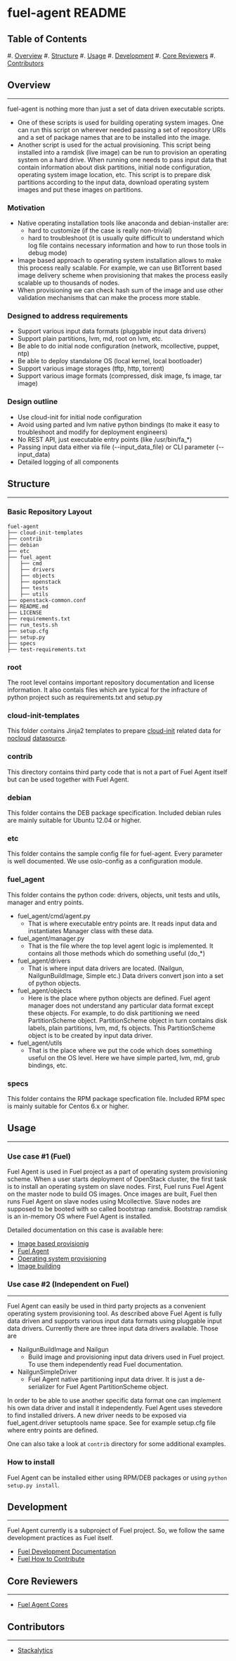fuel-agent README
=================

## Table of Contents

#. [Overview](#overview)
#. [Structure](#structure)
#. [Usage](#usage)
#. [Development](#development)
#. [Core Reviewers](#core-reviewers)
#. [Contributors](#contributors)

## Overview
-----------

fuel-agent is nothing more than just a set of data driven executable
scripts.
- One of these scripts is used for building operating system images. One can run
this script on wherever needed passing a set of repository URIs and a set of
package names that are to be installed into the image.
- Another script is used for the actual provisioning. This script being installed
into a ramdisk (live image) can be run to provision an operating system on a hard drive.
When running one needs to pass input data that contain information about disk
partitions, initial node configuration, operating system image location, etc.
This script is to prepare disk partitions according to the input data, download
operating system images and put these images on partitions.


### Motivation
- Native operating installation tools like anaconda and debian-installer are:
  * hard to customize (if the case is really non-trivial)
  * hard to troubleshoot (it is usually quite difficult to understand which log file
  contains necessary information and how to run those tools in debug mode)
- Image based approach to operating system installation allows to make this
  process really scalable. For example, we can use BitTorrent based image
  delivery scheme when provisioning that makes the process easily scalable up
  to thousands of nodes.
- When provisioning we can check hash sum of the image and use other validation
  mechanisms that can make the process more stable.


### Designed to address requirements
- Support various input data formats (pluggable input data drivers)
- Support plain partitions, lvm, md, root on lvm, etc.
- Be able to do initial node configuration (network, mcollective, puppet, ntp)
- Be able to deploy standalone OS (local kernel, local bootloader)
- Support various image storages (tftp, http, torrent)
- Support various image formats (compressed, disk image, fs image, tar image)

### Design outline
- Use cloud-init for initial node configuration
- Avoid using parted and lvm native python bindings (to make it easy to
  troubleshoot and modify for deployment engineers)
- No REST API, just executable entry points (like /usr/bin/fa_*)
- Passing input data either via file (--input_data_file) or CLI parameter (--input_data)
- Detailed logging of all components


## Structure
------------

### Basic Repository Layout

```
fuel-agent
├── cloud-init-templates
├── contrib
├── debian
├── etc
├── fuel_agent
│   ├── cmd
│   ├── drivers
│   ├── objects
│   ├── openstack
│   ├── tests
│   ├── utils
├── openstack-common.conf
├── README.md
├── LICENSE
├── requirements.txt
├── run_tests.sh
├── setup.cfg
├── setup.py
├── specs
├── test-requirements.txt
```

### root

The root level contains important repository documentation and license information.
It also contais files which are typical for the infracture of python project such
as requirements.txt and setup.py

### cloud-init-templates

This folder contains Jinja2 templates to prepare [cloud-init](https://cloudinit.readthedocs.org/en/latest/) related data for [nocloud](http://cloudinit.readthedocs.org/en/latest/topics/datasources.html#no-cloud) [datasource](http://cloudinit.readthedocs.org/en/latest/topics/datasources.html#what-is-a-datasource).

### contrib

This directory contains third party code that is not a part of Fuel Agent itself but
can be used together with Fuel Agent.

### debian

This folder contains the DEB package specification.
Included debian rules are mainly suitable for Ubuntu 12.04 or higher.

### etc

This folder contains the sample config file for fuel-agent. Every parameter is well documented.
We use oslo-config as a configuration module.

### fuel_agent

This folder contains the python code: drivers, objects, unit tests and utils, manager and entry points.

- fuel_agent/cmd/agent.py
    * That is where executable entry points are. It reads input data and
      instantiates Manager class with these data.
- fuel_agent/manager.py
    * That is the file where the top level agent logic is implemented.
      It contains all those methods which do something useful (do_*)
- fuel_agent/drivers
    * That is where input data drivers are located.
      (Nailgun, NailgunBuildImage, Simple etc.)
      Data drivers convert json into a set of python objects.
- fuel_agent/objects
    * Here is the place where python objects are defined. Fuel agent manager
      does not understand any particular data format except these objects.
      For example, to do disk partitioning we need PartitionScheme object.
      PartitionScheme object in turn contains disk labels, plain partitions,
      lvm, md, fs objects. This PartitionScheme object is to be created by input
      data driver.
- fuel_agent/utils
    * That is the place where we put the code which does something useful on the OS
      level. Here we have simple parted, lvm, md, grub bindings, etc.

### specs

This folder contains the RPM package specfication file.
Included RPM spec is mainly suitable for Centos 6.x or higher.


## Usage
--------

### Use case #1 (Fuel)

Fuel Agent is used in Fuel project as a part of operating system provisioning scheme.
When a user starts deployment of OpenStack cluster, the first task is to install
an operating system on slave nodes. First, Fuel runs Fuel Agent on the master node
to build OS images. Once images are built, Fuel then runs Fuel Agent on slave nodes
using Mcollective. Slave nodes are supposed to be booted with so called bootstrap ramdisk.
Bootstrap ramdisk is an in-memory OS where Fuel Agent is installed.

Detailed documentation on this case is available here:
* [Image based provisionig](https://docs.mirantis.com/openstack/fuel/fuel-master/reference-architecture.html#image-based-provisioning)
* [Fuel Agent](https://docs.mirantis.com/openstack/fuel/fuel-master/reference-architecture.html#fuel-agent)
* [Operating system provisioning](https://docs.mirantis.com/openstack/fuel/fuel-master/reference-architecture.html#operating-system-provisioning)
* [Image building](https://docs.mirantis.com/openstack/fuel/fuel-master/reference-architecture.html#image-building)

### Use case #2 (Independent on Fuel)
--------------------------

Fuel Agent can easily be used in third party projects as a convenient operating system
provisioning tool. As described above Fuel Agent is fully data driven and supports
various input data formats using pluggable input data drivers. Currently there are three
input data drivers available. Those are

- NailgunBuildImage and Nailgun
  * Build image and provisioning input data drivers used in Fuel project. To use them
  independently read Fuel documentation.
- NailgunSimpleDriver
  * Fuel Agent native partitioning input data driver. It is just a de-serializer for
  Fuel Agent PartitionScheme object.

In order to be able to use another specific data format one can implement his own data
driver and install it independently. Fuel Agent uses stevedore to find installed drivers.
A new driver needs to be exposed via fuel_agent.driver setuptools name space. See for example
setup.cfg file where entry points are defined.

One can also take a look at ```contrib``` directory for some additional examples.


### How to install

Fuel Agent can be installed either using RPM/DEB packages or using ```python setup.py install```.


## Development
--------------

Fuel Agent currently is a subproject of Fuel project. So, we follow the same development
practices as Fuel itself.

* [Fuel Development Documentation](https://docs.fuel-infra.org/fuel-dev/)
* [Fuel How to Contribute](https://wiki.openstack.org/wiki/Fuel/How_to_contribute)


## Core Reviewers
-----------------

* [Fuel Agent Cores](https://review.openstack.org/#/admin/groups/995,members)


## Contributors
---------------

* [Stackalytics](http://stackalytics.com/?release=all&project_type=all&module=fuel-agent&metric=commits)
